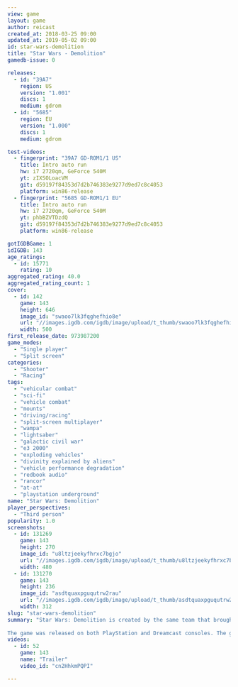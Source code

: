 ```yaml
---
view: game
layout: game
author: reicast
created_at: 2018-03-25 09:00
updated_at: 2019-05-02 09:00
id: star-wars-demolition
title: "Star Wars - Demolition"
gamedb-issue: 0

releases:
  - id: "39A7"
    region: US
    version: "1.001"
    discs: 1
    medium: gdrom
  - id: "5685"
    region: EU
    version: "1.000"
    discs: 1
    medium: gdrom

test-videos:
  - fingerprint: "39A7 GD-ROM1/1 US"
    title: Intro auto run
    hw: i7 2720qm, GeForce 540M
    yt: zIXSOLoacVM
    git: d59197f84353d7d2b746383e9277d9ed7c8c4053
    platform: win86-release
  - fingerprint: "5685 GD-ROM1/1 EU"
    title: Intro auto run
    hw: i7 2720qm, GeForce 540M
    yt: phbBZVTDzdQ
    git: d59197f84353d7d2b746383e9277d9ed7c8c4053
    platform: win86-release

gotIGDBGame: 1
idIGDB: 143
age_ratings:
  - id: 15771
    rating: 10
aggregated_rating: 40.0
aggregated_rating_count: 1
cover:
  - id: 142
    game: 143
    height: 646
    image_id: "swaoo7lk3fqghefhio8e"
    url: "//images.igdb.com/igdb/image/upload/t_thumb/swaoo7lk3fqghefhio8e.jpg"
    width: 500
first_release_date: 973987200
game_modes:
  - "Single player"
  - "Split screen"
categories:
  - "Shooter"
  - "Racing"
tags:
  - "vehicular combat"
  - "sci-fi"
  - "vehicle combat"
  - "mounts"
  - "driving/racing"
  - "split-screen multiplayer"
  - "wampa"
  - "lightsaber"
  - "galactic civil war"
  - "e3 2000"
  - "exploding vehicles"
  - "divinity explained by aliens"
  - "vehicle performance degradation"
  - "redbook audio"
  - "rancor"
  - "at-at"
  - "playstation underground"
name: "Star Wars: Demolition"
player_perspectives:
  - "Third person"
popularity: 1.0
screenshots:
  - id: 131269
    game: 143
    height: 270
    image_id: "u8ltzjeekyfhrxc7bgjo"
    url: "//images.igdb.com/igdb/image/upload/t_thumb/u8ltzjeekyfhrxc7bgjo.jpg"
    width: 480
  - id: 131270
    game: 143
    height: 236
    image_id: "asdtquaxpguqutrw2rau"
    url: "//images.igdb.com/igdb/image/upload/t_thumb/asdtquaxpguqutrw2rau.jpg"
    width: 312
slug: "star-wars-demolition"
summary: "Star Wars: Demolition is created by the same team that brought PlayStation owners Vigilante 8 and its sequel. The dangerous sport of Podracing has been outlawed by the Empire, but Jabba the Hutt has decided to devise an even more dangerous contest in order to provide entertainment, and more importantly, to gain a profit. Combatants from across the galaxy compete in familiar Star Wars locations, such as Tatooine, Hoth, Dagobah, Naboo and Cloud City. 
 
The game was released on both PlayStation and Dreamcast consoles. The game was released on PlayStation on November 12, 2000 and on November 19, 2000 for Dreamcast."
videos:
  - id: 52
    game: 143
    name: "Trailer"
    video_id: "cn2HhkmPQPI"

---
```

